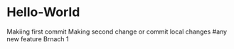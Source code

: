 # Hello-World
Makiing first commit
Making second change or commit
 local changes 
 #any new feature Brnach 1
